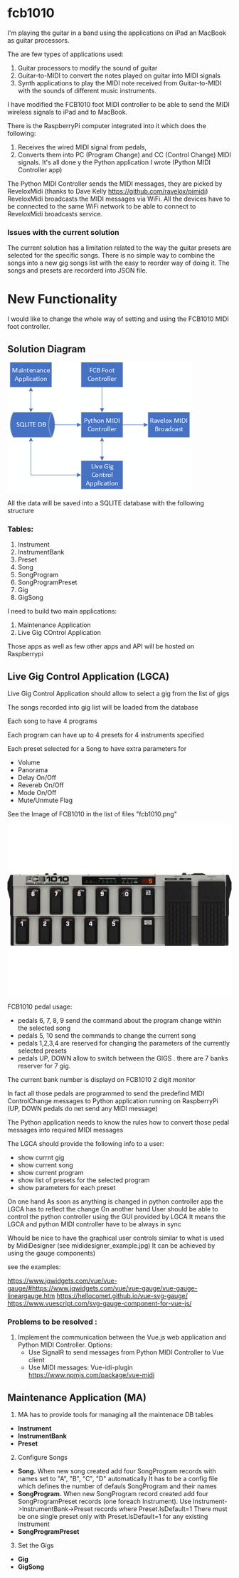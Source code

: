 # fcb1010

I'm playing the guitar in a band using the applications on iPad an MacBook as guitar processors.

The are few types of applications used:
  1. Guitar processors to modify the sound of guitar
  2. Guitar-to-MIDI to convert the notes played on guitar into MIDI signals
  3. Synth applications to play the MIDI note received from Guitar-to-MIDI with the sounds of different music instruments.

I have modified the FCB1010 foot MIDI controller to be able to send the MIDI wireless signals 
to iPad and to MacBook. 

There is the RaspberryPi computer integrated into it which does the following:
  1. Receives the wired MIDI signal from pedals,
  2. Converts them into PC (Program Change) and CC (Control Change) MIDI signals. 
It's all done y the Python application I wrote (Python MIDI Controller app)

The Python MIDI Controller sends the MIDI messages, they are picked by ReveloxMidi 
(thanks to Dave Kelly https://github.com/ravelox/pimidi)
ReveloxMidi broadcasts the MIDI messages via WiFi. 
All the devices have to be connected to the same WiFi network to be able to connect to ReveloxMidi broadcasts service.

### Issues with the current solution
The current solution has a limitation related to the way the guitar presets are selected for the specific songs.
There is no simple way to combine the songs into a new gig songs list with the easy to reorder way of doing it.
The songs and presets are recorderd into JSON file.


# New Functionality

I would like to change the whole way of setting and using the FCB1010 MIDI foot controller.

## Solution Diagram
![FCB1010 Solution Diagram](/fcb1010_SolutionDiagram.png)

All the data will be saved into a SQLITE database with the following structure

### Tables:
  1. Instrument
  2. InstrumentBank
  3. Preset
  4. Song
  5. SongProgram
  6. SongProgramPreset
  7. Gig
  8. GigSong


I need to build two main applications:
 1. Maintenance Application
 2. Live Gig COntrol Application

Those apps as well as few other apps and API will be hosted on Raspberrypi


## Live Gig Control Application (LGCA)

Live Gig Control Application  should allow to select a gig from the list of gigs 

The songs recorded into gig list will be loaded from the database

Each song to have 4 programs

Each program can have up to 4 presets for 4 instruments specified

Each preset selected for a Song to have extra parameters for 
  - Volume
  - Panorama
  - Delay On/Off
  - Revereb On/Off 
  - Mode On/Off
  - Mute/Unmute Flag 

See the Image of FCB1010 in the list of files "fcb1010.png"

![FCB1010](/fcb1010.png)

FCB1010 pedal usage:
 - pedals 6, 7, 8, 9 send the command about the program change within the selected song
 - pedals 5, 10 send the commands to change the current song
 - pedals 1,2,3,4 are reserved for changing the parameters of the currently selected presets
 - pedals UP, DOWN allow to switch between the GIGS . there are 7 banks reserver for 7 gig.

The current bank number is displayd on FCB1010 2 digit monitor 

In fact all those pedals are programmed to send the predefind MIDI ControlChange messages to Python application running on RaspberryPi
(UP, DOWN pedals do net send any MIDI message)

The Python application needs to know the rules how to convert those pedal messages into required MIDI messages


The LGCA should provide the following info to a user:

 - show currnt gig
 - show current song
 - show current program
 - show list of presets for the selected program
 - show parameters for each preset

On one hand As soon as anything is changed in python controller app the LGCA has to reflect the change
On another hand User should be able to control the python controller using the GUI provided by LGCA
It means the LGCA and python MIDI controller have to be always in sync


Whould be nice to have the graphical user controls similar to what is used by MidiDesigner (see mididesigner_example.jpg)
It can be achieved by using the gauge components)

see the examples:
 
  https://www.jqwidgets.com/vue/vue-gauge/#https://www.jqwidgets.com/vue/vue-gauge/vue-gauge-lineargauge.htm
  https://hellocomet.github.io/vue-svg-gauge/
  https://www.vuescript.com/svg-gauge-component-for-vue-js/


### Problems to be resolved :

  1. Implement the communication between the Vue.js web application and Python MIDI Controller.
     Options: 
        - Use SignalR to send messages from  Python MIDI Controller to Vue client
        - Use MIDI messages:  Vue-idi-plugin  https://www.npmjs.com/package/vue-midi     



## Maintenance Application (MA)


 1. MA has to provide tools for managing all the maintenace DB tables
  - **Instrument**
  - **InstrumentBank**
  - **Preset**

 2. Configure Songs
  - **Song.**
    When new song created add four SongProgram records with names set to "A", "B", "C", "D"  automatically
    It has to be a config file which defines the number of defauls SongProgram and their names
  - **SongProgram.**
    When new SongProgram record created add four SongProgramPreset records (one foreach Instrument). 
    Use Instrument->InstrumentBank->Preset records where Preset.IsDefault=1 
    There must be one single preset only with Preset.IsDefault=1 for any existing Instrument
  - **SongProgramPreset**
 3. Set the Gigs
  - **Gig**
  - **GigSong**

